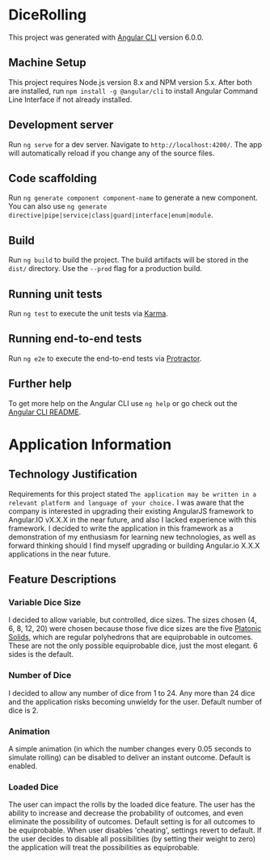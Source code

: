 # DiceRolling

This project was generated with [Angular CLI](https://github.com/angular/angular-cli) version 6.0.0.

## Machine Setup
This project requires Node.js version 8.x and NPM version 5.x.  After both are installed, run
`npm install -g @angular/cli` to install Angular Command Line Interface if not already installed.

## Development server

Run `ng serve` for a dev server. Navigate to `http://localhost:4200/`. The app will automatically reload if you change any of the source files.

## Code scaffolding

Run `ng generate component component-name` to generate a new component. You can also use `ng generate directive|pipe|service|class|guard|interface|enum|module`.

## Build

Run `ng build` to build the project. The build artifacts will be stored in the `dist/` directory. Use the `--prod` flag for a production build.

## Running unit tests

Run `ng test` to execute the unit tests via [Karma](https://karma-runner.github.io).

## Running end-to-end tests

Run `ng e2e` to execute the end-to-end tests via [Protractor](http://www.protractortest.org/).

## Further help

To get more help on the Angular CLI use `ng help` or go check out the [Angular CLI README](https://github.com/angular/angular-cli/blob/master/README.md).

# Application Information

## Technology Justification
Requirements for this project stated `The application may be written in a relevant platform and language of your choice.`  I was aware that the company is interested in upgrading their existing AngularJS framework to Angular.IO vX.X.X in the near future, and also I lacked experience with this framework.  I decided to write the application in this framework as a demonstration of my enthusiasm for learning new technologies, as well as forward thinking should I find myself upgrading or building Angular.io X.X.X applications in the near future.

## Feature Descriptions

### Variable Dice Size
I decided to allow variable, but controlled, dice sizes.  The sizes chosen (4, 6, 8, 12, 20) were chosen because those five dice sizes are the five [Platonic Solids](https://en.wikipedia.org/wiki/Platonic_solid), which are regular polyhedrons that are equiprobable in outcomes.  These are not the only possible equiprobable dice, just the most elegant.  6 sides is the default.

### Number of Dice
I decided to allow any number of dice from 1 to 24.  Any more than 24 dice and the application risks becoming unwieldy for the user.  Default number of dice is 2.

### Animation
A simple animation (in which the number changes every 0.05 seconds to simulate rolling) can be disabled to deliver an instant outcome.  Default is enabled.

### Loaded Dice
The user can impact the rolls by the loaded dice feature.  The user has the ability to increase and decrease the probability of outcomes, and even eliminate the possibility of outcomes.  Default setting is for all outcomes to be equiprobable.  When user disables 'cheating', settings revert to default.  If the user decides to disable all possibilities (by setting their weight to zero) the application will treat the possibilities as equiprobable.
